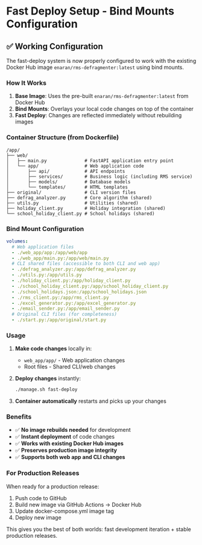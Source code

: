 # Fast Deploy Setup - Bind Mounts Configuration

## ✅ Working Configuration

The fast-deploy system is now properly configured to work with the existing Docker Hub image `enaran/rms-defragmenter:latest` using bind mounts.

### How It Works

1. **Base Image**: Uses the pre-built `enaran/rms-defragmenter:latest` from Docker Hub
2. **Bind Mounts**: Overlays your local code changes on top of the container
3. **Fast Deploy**: Changes are reflected immediately without rebuilding images

### Container Structure (from Dockerfile)

```
/app/
├── web/
│   ├── main.py              # FastAPI application entry point
│   └── app/                 # Web application code
│       ├── api/             # API endpoints
│       ├── services/        # Business logic (including RMS service)
│       ├── models/          # Database models
│       └── templates/       # HTML templates
├── original/                # CLI version files
├── defrag_analyzer.py       # Core algorithm (shared)
├── utils.py                 # Utilities (shared)
├── holiday_client.py        # Holiday integration (shared)
└── school_holiday_client.py # School holidays (shared)
```

### Bind Mount Configuration

```yaml
volumes:
  # Web application files
  - ./web_app/app:/app/web/app
  - ./web_app/main.py:/app/web/main.py
  # CLI shared files (accessible to both CLI and web app)
  - ./defrag_analyzer.py:/app/defrag_analyzer.py
  - ./utils.py:/app/utils.py
  - ./holiday_client.py:/app/holiday_client.py
  - ./school_holiday_client.py:/app/school_holiday_client.py
  - ./school_holidays.json:/app/school_holidays.json
  - ./rms_client.py:/app/rms_client.py
  - ./excel_generator.py:/app/excel_generator.py
  - ./email_sender.py:/app/email_sender.py
  # Original CLI files (for completeness)
  - ./start.py:/app/original/start.py
```

### Usage

1. **Make code changes** locally in:
   - `web_app/app/` - Web application changes
   - Root files - Shared CLI/web changes

2. **Deploy changes** instantly:
   ```bash
   ./manage.sh fast-deploy
   ```

3. **Container automatically** restarts and picks up your changes

### Benefits

- ✅ **No image rebuilds needed** for development
- ✅ **Instant deployment** of code changes
- ✅ **Works with existing Docker Hub images**
- ✅ **Preserves production image integrity**
- ✅ **Supports both web app and CLI changes**

### For Production Releases

When ready for a production release:
1. Push code to GitHub
2. Build new image via GitHub Actions → Docker Hub
3. Update docker-compose.yml image tag
4. Deploy new image

This gives you the best of both worlds: fast development iteration + stable production releases.

